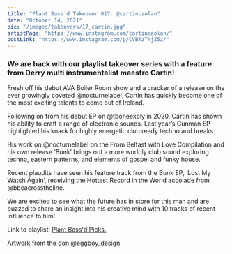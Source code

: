```yaml
---
title: "Plant Bass’d Takeover 017: @cartincaolan"
date: "October 14, 2021"
pic: "/images/takeovers/17_cartin.jpg"
artistPage: "https://www.instagram.com/cartincaolan/"
postLink: "https://www.instagram.com/p/CVBTzTNjZ5z/"
---
```


### We are back with our playlist takeover series with a feature from Derry multi instrumentalist maestro Cartin!

Fresh off his debut AVA Boiler Room show and a cracker of a release on the ever growingly coveted @nocturnelabel, Cartin has quickly become one of the most exciting talents to come out of Ireland.

Following on from his debut EP on @tboneexply in 2020, Cartin has shown his ability to craft a range of electronic sounds. Last year’s Gunman EP highlighted his knack for highly energetic club ready techno and breaks.

His work on @nocturnelabel on the From Belfast with Love Compilation and his own release ‘Bunk’ brings out a more worldly club sound exploring techno, eastern patterns, and elements of gospel and funky house.

Recent plaudits have seen his feature track from the Bunk EP, ‘Lost My Watch Again’, receiving the Hottest Record in the World accolade from @bbcacrosstheline.

We are excited to see what the future has in store for this man and are buzzed to share an insight into his creative mind with 10 tracks of recent influence to him!

Link to playlist: [Plant Bass'd Picks.]("https://open.spotify.com/playlist/5skAgzUfGmZLwrOPNLnGVf?si=b744c3ef583c4c4e")

Artwork from the don @eggboy_design.
